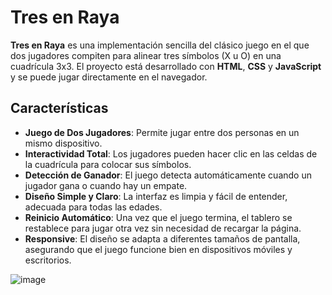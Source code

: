 # Tres en Raya

**Tres en Raya** es una implementación sencilla del clásico juego en el que dos jugadores compiten para alinear tres símbolos (X u O) en una cuadrícula 3x3. El proyecto está desarrollado con **HTML**, **CSS** y **JavaScript** y se puede jugar directamente en el navegador.

## Características

- **Juego de Dos Jugadores**: Permite jugar entre dos personas en un mismo dispositivo.
- **Interactividad Total**: Los jugadores pueden hacer clic en las celdas de la cuadrícula para colocar sus símbolos.
- **Detección de Ganador**: El juego detecta automáticamente cuando un jugador gana o cuando hay un empate.
- **Diseño Simple y Claro**: La interfaz es limpia y fácil de entender, adecuada para todas las edades.
- **Reinicio Automático**: Una vez que el juego termina, el tablero se restablece para jugar otra vez sin necesidad de recargar la página.
- **Responsive**: El diseño se adapta a diferentes tamaños de pantalla, asegurando que el juego funcione bien en dispositivos móviles y escritorios.


![image](https://github.com/user-attachments/assets/5d2e228c-5a4d-469b-bb53-2863d83b27fc)
